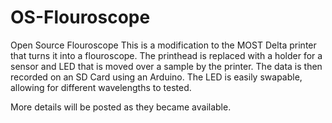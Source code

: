 OS-Flouroscope
==============

Open Source Flouroscope
This is a modification to the MOST Delta printer that turns it into a flouroscope. The printhead is replaced with a holder for a sensor and LED that is moved over a sample by the printer.
The data is then recorded on an SD Card using an Arduino. The LED is easily swapable, allowing for different wavelengths to tested. 

More details will be posted as they became available.
